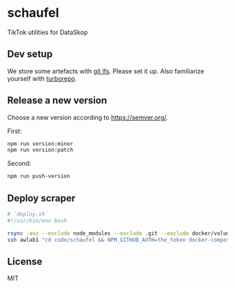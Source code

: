 # schaufel

TikTok utilities for DataSkop

## Dev setup

We store some artefacts with [git lfs](https://git-lfs.github.com/).
Please set it up.
Also familiarize yourself with [turborepo](https://turbo.build/repo).

## Release a new version

Choose a new version according to <https://semver.org/>.

First:

```bash
npm run version:minor
npm run version:patch
```

Second:

```bash
npm run push-version
```

## Deploy scraper

```bash
# `deploy.sh`
#!/usr/bin/env bash

rsync -avz --exclude node_modules --exclude .git --exclude docker/volume --exclude docker/gluetun-volume . awlab1:~/code/schaufel
ssh awlab1 "cd code/schaufel && NPM_GITHUB_AUTH=the_token docker-compose up --detach --build"
```

## License

MIT
